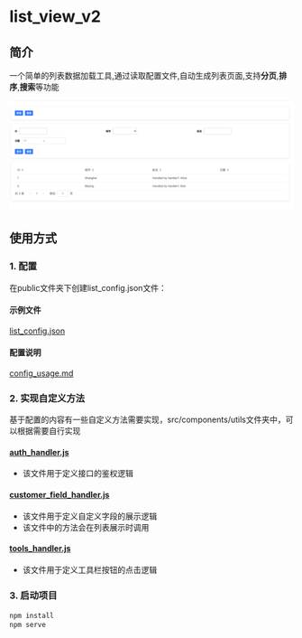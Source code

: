 # list_view_v2

## 简介
一个简单的列表数据加载工具,通过读取配置文件,自动生成列表页面,支持**分页**,**排序**,**搜索**等功能

![demo.png](src/assets/demo.png)

## 使用方式
### 1. 配置
在public文件夹下创建list_config.json文件：
#### 示例文件
[list_config.json](public/list_config.json)
#### 配置说明
[config_usage.md](public/config_usage.md)

### 2. 实现自定义方法
基于配置的内容有一些自定义方法需要实现，src/components/utils文件夹中，可以根据需要自行实现

#### [auth_handler.js](src/components/utils/auth_handler.js)
- 该文件用于定义接口的鉴权逻辑

#### [customer_field_handler.js](src/components/utils/customer_field_handler.js)
- 该文件用于定义自定义字段的展示逻辑
- 该文件中的方法会在列表展示时调用

#### [tools_handler.js](src/components/utils/tools_handler.js)
- 该文件用于定义工具栏按钮的点击逻辑

### 3. 启动项目
```shell
npm install
npm serve
```
